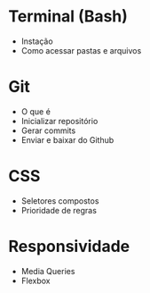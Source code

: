 # Terminal (Bash)
- Instação
- Como acessar pastas e arquivos

# Git
- O que é
- Inicializar repositório
- Gerar commits
- Enviar e baixar do Github

# CSS
- Seletores compostos
- Prioridade de regras

# Responsividade
- Media Queries
- Flexbox
